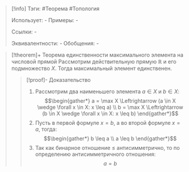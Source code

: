 > [!info]
> Тэги: #Теорема #Топология  
> 
> Использует: *-*
> Примеры: *-*
> 
> Ссылки: *-*
> 
> Эквивалентности: *-*
> Обобщения: *-*

> [!theorem]+ Теорема единственности максимального элемента на числовой прямой 
> Рассмотрим действительную прямую $\mathbb{R}$ и его подмножество $X$. Тогда максимальный элемент единственен. 
> 
> > [!proof]- Доказательство
> > 1. Рассмотрим два наименьшего элемента $a \in X$ и $b \in X$:  $$\begin{gather*} a = \max X \Leftrightarrow (a \in X \wedge \forall x \in X: x \leq a) \\ b = \max X \Leftrightarrow (b \in X \wedge \forall x \in X: x \leq b) \end{gather*}$$
> > 2. Пусть в первой формуле $x = b$, а во второй формуле $x = a$, тогда: $$\begin{gather*} b \leq a \\ a \leq b \end{gather*}$$
> > 3. Так как бинарное отношение $\leq$ антисимметрично, то по определению антисимметричного отношения: $$a = b$$
>  